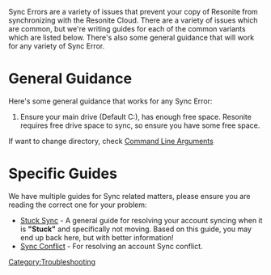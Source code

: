 <languages/> <translate> Sync Errors are a variety of issues that
prevent your copy of Resonite from synchronizing with the Resonite
Cloud. There are a variety of issues which are common, but we're writing
guides for each of the common variants which are listed below. There's
also some general guidance that will work for any variety of Sync Error.

# General Guidance

Here's some general guidance that works for any Sync Error:

1.  Ensure your main drive (Default C:), has enough free space. Resonite
    requires free drive space to sync, so ensure you have some free
    space.

If want to change directory, check [Command Line
Arguments](Command_Line_Arguments#.E3.83.87.E3.83.BC.E3.82.BF.E3.83.99.E3.83.BC.E3.82.B9 "wikilink")

# Specific Guides

We have multiple guides for Sync related matters, please ensure you are
reading the correct one for your problem:

-   [Stuck Sync](Stuck_Sync "wikilink") - A general guide for resolving
    your account syncing when it is **"Stuck"** and specifically not
    moving. Based on this guide, you may end up back here, but with
    better information!
-   [Sync Conflict](Sync_Conflict "wikilink") - For resolving an account
    Sync conflict.

</translate>

[Category:Troubleshooting](Category:Troubleshooting "wikilink")